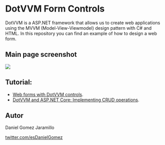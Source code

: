 # DotVVM Form Controls

DotVVM is a ASP.NET framework that allows us to create web applications using the MVVM (Model-View-Viewmodel) design pattern with C# and HTML. In this repository you can find an example of how to design a web form.

## Main page screenshot 

![](https://dev-to-uploads.s3.amazonaws.com/i/qgcdwp0s29hi7kapg3rv.png)

## Tutorial:

- [Web forms with DotVVM controls](https://dev.to/esdanielgomez/steps-to-create-an-mvvm-application-model-view-view-model-with-dotvvm-and-asp-net-core-fm2).
- [DotVVM and ASP.NET Core: Implementing CRUD operations](https://dev.to/esdanielgomez/dotvvm-and-asp-net-core-implementing-crud-operations-l2e).

## Autor

Daniel Gomez Jaramillo

[twitter.com/esDanielGomez](twitter.com/esDanielGomez)
